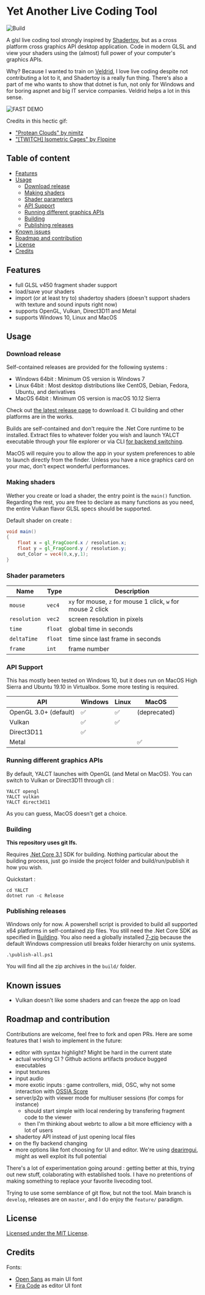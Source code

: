 # Yet Another Live Coding Tool

![Build](https://github.com/Calebsem/YALCT/workflows/Build%20codebase/badge.svg)

A glsl live coding tool strongly inspired by [Shadertoy](https://www.shadertoy.com/), but as a cross platform cross graphics API desktop application. Code in modern GLSL and view your shaders using the (almost) full power of your computer's graphics APIs.

Why? Because I wanted to train on [Veldrid](https://veldrid.dev), I love live coding despite not contributing a lot to it, and Shadertoy is a really fun thing. There's also a part of me who wants to show that dotnet is fun, not only for Windows and for boring aspnet and big IT service companies. Veldrid helps a lot in this sense.

![FAST DEMO](./assets/demo.gif)

Credits in this hectic gif:
- ["Protean Clouds" by nimitz](https://www.shadertoy.com/view/3l23Rh)
- ["[TWITCH] Isometric Cages" by Flopine](https://www.shadertoy.com/view/WdXfW7)

## Table of content

- [Features](#features)
- [Usage](#usage)
  - [Download release](#download-release)
  - [Making shaders](#making-shaders)
  - [Shader parameters](#shader-parameters)
  - [API Support](#api-support)
  - [Running different graphics APIs](#running-different-graphics-apis)
  - [Building](#building)
  - [Publishing releases](#publishing-releases)
- [Known issues](#known-issues)
- [Roadmap and contribution](#roadmap-and-contribution)
- [License](#license)
- [Credits](#credits)

## Features

- full GLSL v450 fragment shader support
- load/save your shaders
- import (or at least try to) shadertoy shaders (doesn't support shaders with texture and sound inputs right now)
- supports OpenGL, Vulkan, Direct3D11 and Metal
- supports Windows 10, Linux and MacOS

## Usage

### Download release

Self-contained releases are provided for the following systems :

- Windows 64bit : Minimum OS version is Windows 7
- Linux 64bit : Most desktop distributions like CentOS, Debian, Fedora, Ubuntu, and derivatives
- MacOS 64bit : Minimum OS version is macOS 10.12 Sierra

Check out [the latest release page](https://github.com/Calebsem/YALCT/releases/latest) to download it. CI building and other platforms are in the works.

Builds are self-contained and don't require the .Net Core runtime to be installed. Extract files to whatever folder you wish and launch YALCT executable through your file explorer or via CLI [for backend switching](#running-different-graphics-apis).

MacOS will require you to allow the app in your system preferences to able to launch directly from the finder. Unless you have a nice graphics card on your mac, don't expect wonderful performances.

### Making shaders

Wether you create or load a shader, the entry point is the `main()` function. Regarding the rest, you are free to declare as many functions as you need, the entire Vulkan flavor GLSL specs should be supported.

Default shader on create :

```glsl
void main()
{
    float x = gl_FragCoord.x / resolution.x;
    float y = gl_FragCoord.y / resolution.y;
    out_Color = vec4(0,x,y,1);
}
```

### Shader parameters

| Name         | Type    | Description                                                  |
| ------------ | ------- | ------------------------------------------------------------ |
| `mouse`      | `vec4`  | `xy` for mouse, `z` for mouse 1 click, `w` for mouse 2 click |
| `resolution` | `vec2`  | screen resolution in pixels                                  |
| `time`       | `float` | global time in seconds                                       |
| `deltaTime`  | `float` | time since last frame in seconds                             |
| `frame`      | `int`   | frame number                                                 |

### API Support

This has mostly been tested on Windows 10, but it does run on MacOS High Sierra and Ubuntu 19.10 in Virtualbox. Some more testing is required.

| API                   | Windows            | Linux              | MacOS              |
| --------------------- | ------------------ | ------------------ | ------------------ |
| OpenGL 3.0+ (default) | :white_check_mark: | :white_check_mark: | (deprecated)       |
| Vulkan                | :white_check_mark: | :white_check_mark: |                    |
| Direct3D11            | :white_check_mark: |                    |                    |
| Metal                 |                    |                    | :white_check_mark: |

### Running different graphics APIs

By default, YALCT launches with OpenGL (and Metal on MacOS). You can switch to Vulkan or Direct3D11 through cli :

```
YALCT opengl
YALCT vulkan
YALCT direct3d11
```

As you can guess, MacOS doesn't get a choice.

### Building

**This repository uses git lfs.**

Requires [.Net Core 3.1](https://dotnet.microsoft.com/download/dotnet-core/3.1) SDK for building. Nothing particular about the building process, just go inside the project folder and build/run/publish it how you wish.

Quickstart :
```
cd YALCT
dotnet run -c Release
```

### Publishing releases

Windows only for now. A powershell script is provided to build all supported x64 platforms in self-contained zip files. You still need the .Net Core SDK as specified in [Building](#building). You also need a globally installed [7-zip](https://www.7-zip.org/download.html) because the default Windows compression util breaks folder hierarchy on unix systems.

```
.\publish-all.ps1
```

You will find all the zip archives in the `build/` folder.

## Known issues

- Vulkan doesn't like some shaders and can freeze the app on load

## Roadmap and contribution

Contributions are welcome, feel free to fork and open PRs. Here are some features that I wish to implement in the future:

- editor with syntax highlight? Might be hard in the current state
- actual working CI ? Github actions artifacts produce bugged executables
- input textures
- input audio
- more exotic inputs : game controllers, midi, OSC, why not some interaction with [OSSIA Score](https://ossia.io/)
- server/p2p with viewer mode for multiuser sessions (for comps for instance)
    - should start simple with local rendering by transfering fragment code to the viewer
    - then I'm thinking about webrtc to allow a bit more efficiency with a lot of users
- shadertoy API instead of just opening local files
- on the fly backend changing
- more options like font choosing for UI and editor. We're using [dearimgui](https://github.com/ocornut/imgui), might as well exploit its full potential

There's a lot of experimentation going around : getting better at this, trying out new stuff, colaborating with established tools. I have no pretentions of making something to replace your favorite livecoding tool.

Trying to use some semblance of git flow, but not the tool. Main branch is `develop`, releases are on `master`, and I do enjoy the `feature/` paradigm.

## License

[Licensed under the MIT License](./LICENSE).

## Credits

Fonts:
- [Open Sans](https://github.com/googlefonts/opensans) as main UI font
- [Fira Code](https://github.com/tonsky/FiraCode) as editor UI font
